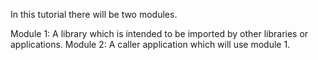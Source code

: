 In this tutorial there will be two modules.

Module 1: A library which is intended to be imported by other libraries or applications.
Module 2: A caller application which will use module 1.
